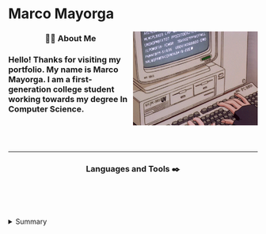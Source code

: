 # Marco Mayorga

<!-- Gif-->
<img align="right" src="typing.gif" height="190"/>
<!-- About Me In python -->
<h3 align="center">👨‍💻 About Me <h3/>
Hello! Thanks for visiting my portfolio. My name is Marco Mayorga. I am a first-generation college student working towards my degree In Computer Science.
<br/>
<br/>
<br/>
<br/>

<!-- About Me in plain text/ pictures -->
---
<h3 align="center"> Languages and Tools ✒️ <h3/>

<p align="center">
<img alt="" width="35px" style="padding-right:15px;" src="https://cdn.jsdelivr.net/gh/devicons/devicon/icons/python/python-original-wordmark.svg"/>
<img alt="" width="35px" style="padding-right:15px;" src="https://cdn.jsdelivr.net/gh/devicons/devicon/icons/javascript/javascript-plain.svg"/>
<img alt="" width="35px" style="padding-right:15px;" src="https://cdn.jsdelivr.net/gh/devicons/devicon/icons/html5/html5-original.svg"/>
<img alt="" width="35px" style="padding-right:15px;" src="https://cdn.jsdelivr.net/gh/devicons/devicon/icons/css3/css3-original.svg"/>
<img alt="" width="35px" style="padding-right:15px;" src="https://cdn.jsdelivr.net/gh/devicons/devicon/icons/bootstrap/bootstrap-original.svg"/>
<img alt="" width="35px" style="padding-right:15px;" src="https://cdn.jsdelivr.net/gh/devicons/devicon/icons/cplusplus/cplusplus-original.svg"/>
<img alt="" width="35px" style="padding-right:15px;" src="https://cdn.jsdelivr.net/gh/devicons/devicon/icons/bash/bash-original.svg"/>
<img alt="" width="35px" style="padding-right:15px;" src="https://cdn.jsdelivr.net/gh/devicons/devicon/icons/git/git-original.svg"/>
<img alt="" width="35px" style="padding-right:15px;" src="https://cdn.jsdelivr.net/gh/devicons/devicon/icons/vscode/vscode-original.svg"/>
<p/>

#


<details>
  <summary>Summary</summary>

```python
#!/usr/bin/python

class ComputerScienceStudent:

    def __init__(self):
        self.name = "Marco Mayorga"
        self.role = "Computer Science Student"
        self.language_spoken = ["en_US","es-MX"]
        self.programming_languages = ["py", "Js","HTML","CSS","C++"]
        self.tools = ["VSCode","Git", "Bootstrap"]
```

</details>
